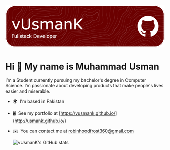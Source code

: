 ![Header](./header.png)

Hi 👋 My name is Muhammad Usman
===============================

I’m a Student currently pursuing my bachelor's degree in Computer Science. I’m passionate about developing products that make people's lives easier and miserable.

* 🌍  I'm based in Pakistan
* 🖥️  See my portfolio at [https://vusmank.github.io/](http://usmank.github.io/)
* ✉️  You can contact me at [robinhoodfrost360@gmail.com](mailto:robinhoodfrost360@gmail.com)
 
     ![vUsmanK's GitHub stats](https://github-readme-stats.vercel.app/api?username=vUsmanK&theme=dark&show_icons=true)


